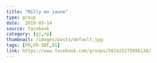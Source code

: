 ```yaml
---
title: "Milly en jaune"
type: group
date:  2019-03-14
source: facebook
category: [gj,rp]
thumbnail: /images/posts/default.jpg
tags: [FR,FR-IDF,91]
link: https://www.facebook.com/groups/587425275056138/
---
```

